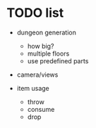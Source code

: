 # TODO list

* dungeon generation
	* how big?
	* multiple floors
	* use predefined parts

* camera/views

* item usage
	* throw
	* consume
	* drop
	